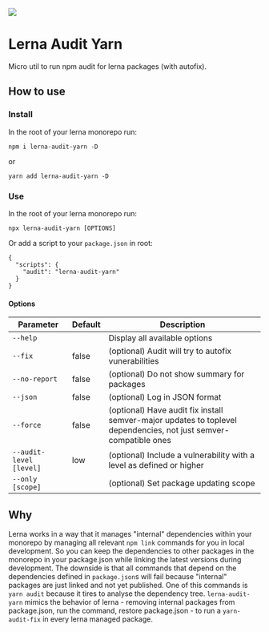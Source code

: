 ![](https://github.com/txantslusam/lerna-audit-yarn/workflows/CI/badge.svg)

# Lerna Audit Yarn

Micro util to run npm audit for lerna packages (with autofix).

## How to use

### Install

In the root of your lerna monorepo run:

`npm i lerna-audit-yarn -D`

or

`yarn add lerna-audit-yarn -D`

### Use

In the root of your lerna monorepo run:

`npx lerna-audit-yarn [OPTIONS]`

Or add a script to your `package.json` in root:

```jsonc
{
  "scripts": {
    "audit": "lerna-audit-yarn"
  }
}
```

#### Options

| Parameter | Default | Description                                                 |
|-----------|---------|-------------------------------------------------------------|
| `--help`|    | Display all available options | 
| `--fix`| false   | (optional) Audit will try to autofix vunerabilities | 
| `--no-report`| false   | (optional) Do not show summary for packages | 
| `--json`| false   | (optional) Log in JSON format | 
| `--force`| false   | (optional) Have audit fix install semver-major updates to toplevel dependencies, not just semver-compatible ones | 
| `--audit-level [level]`| low   | (optional) Include a vulnerability with a level as defined or higher | 
| `--only [scope]`|    | (optional) Set package updating scope | 

## Why

Lerna works in a way that it manages "internal" dependencies within your monorepo by managing all relevant `npm link` commands for you in local development. So you can keep the dependencies to other packages in the monorepo in your package.json while linking the latest versions during development. The downside is that all commands that depend on the dependencies defined in `package.json`s will fail because "internal" packages are just linked and not yet published. One of this commands is `yarn audit` because it tires to analyse the dependency tree. `lerna-audit-yarn` mimics the behavior of lerna - removing internal packages from package.json, run the command, restore package.json - to run a `yarn-audit-fix` in every lerna managed package.
